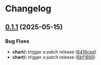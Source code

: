 # Changelog

## [0.1.1](https://github.com/aajimal/fluffy-goggles/compare/omgwtfbbq-v0.1.0...omgwtfbbq-v0.1.1) (2025-05-15)


### Bug Fixes

* **chart/:** trigger a patch release ([6418ced](https://github.com/aajimal/fluffy-goggles/commit/6418ced9c1160a829fbbf35c2dccf28874c6e7cf))
* **chart/:** trigger a patch release ([6bf1899](https://github.com/aajimal/fluffy-goggles/commit/6bf1899ff1c09b89634aabd45e489573d1a78fe4))
